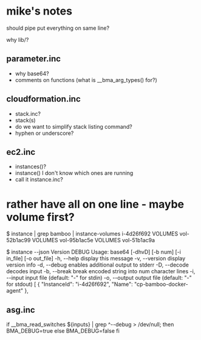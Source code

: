mike's notes
============

should pipe put everything on same line?


why lib/?

## parameter.inc
- why base64?
- comments on functions (what is __bma_arg_types() for?)


## cloudformation.inc
- stack.inc?
- stack(s)
- do we want to simplify stack listing command?
- hyphen or underscore?


## ec2.inc 
- instances()?
- instance() I don't know which ones are running
- call it instance.inc?

# rather have all on one line - maybe volume first?
$ instance | grep bamboo  | instance-volumes
i-4d26f692
VOLUMES vol-52b1ac99
VOLUMES vol-95b1ac5e
VOLUMES vol-51b1ac9a


$ instance --json
Version DEBUG
Usage:  base64 [-dhvD] [-b num] [-i in_file] [-o out_file]
  -h, --help     display this message
  -v, --version  display version info
  -d, --debug    enables additional output to stderr
  -D, --decode   decodes input
  -b, --break    break encoded string into num character lines
  -i, --input    input file (default: "-" for stdin)
  -o, --output   output file (default: "-" for stdout)
[
    {
        "InstanceId": "i-4d26f692",
        "Name": "cp-bamboo-docker-agent"
    },


## asg.inc

  if __bma_read_switches ${inputs} | grep ^--debug > /dev/null; then
    BMA_DEBUG=true
  else
    BMA_DEBUG=false
  fi
